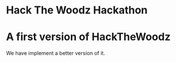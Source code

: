 # Hack The Woodz Hackathon

# A first version of HackTheWoodz
We have implement a better version of it.
